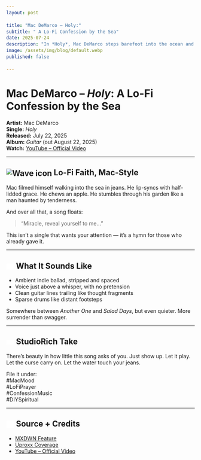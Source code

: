 ```yaml
---
layout: post

title: "Mac DeMarco – Holy:"
subtitle: " A Lo-Fi Confession by the Sea"
date: 2025-07-24
description: "In *Holy*, Mac DeMarco steps barefoot into the ocean and into a quiet kind of faith. No production tricks. Just drift."
image: /assets/img/blog/default.webp
published: false

---
```


# Mac DeMarco – *Holy*: A Lo-Fi Confession by the Sea

**Artist:** Mac DeMarco  
**Single:** *Holy*  
**Released:** July 22, 2025  
**Album:** *Guitar* (out August 22, 2025)  
**Watch:** [YouTube – Official Video](https://www.youtube.com/watch?v=8UsYLb3O8fI)

---

## <img src="/assets/icons/wave.svg" alt="Wave icon" style="width: 1em; vertical-align: middle;" /> Lo-Fi Faith, Mac-Style

Mac filmed himself walking into the sea in jeans. He lip-syncs with half-lidded grace. He chews an apple. He stumbles through his garden like a man haunted by tenderness.

And over all that, a song floats:
> “Miracle, reveal yourself to me…”

This isn’t a single that wants your attention — it’s a hymn for those who already gave it.

---

## <img src="/assets/icons/headphones.svg" alt="Headphones icon" style="width: 1em; vertical-align: middle;" /> What It Sounds Like

- Ambient indie ballad, stripped and spaced  
- Voice just above a whisper, with no pretension  
- Clean guitar lines trailing like thought fragments  
- Sparse drums like distant footsteps

Somewhere between *Another One* and *Salad Days*, but even quieter. More surrender than swagger.

---

## <img src="/assets/icons/eye.svg" alt="Eye icon" style="width: 1em; vertical-align: middle;" /> StudioRich Take

There’s beauty in how little this song asks of you. Just show up. Let it play. Let the curse carry on. Let the water touch your jeans.

File it under:  
#MacMood  
#LoFiPrayer  
#ConfessionMusic  
#DIYSpiritual

---

## <img src="/assets/icons/book-open.svg" alt="Book Open icon" style="width: 1em; vertical-align: middle;" /> Source + Credits
- [MXDWN Feature](https://music.mxdwn.com/2025/07/22/news/mac-demarco-shares-reflective-new-single-video-holy/)  
- [Uproxx Coverage](https://uproxx.com/indie/mac-demarco-holy-video-guitar/)  
- [YouTube – Official Video](https://www.youtube.com/watch?v=8UsYLb3O8fI)

